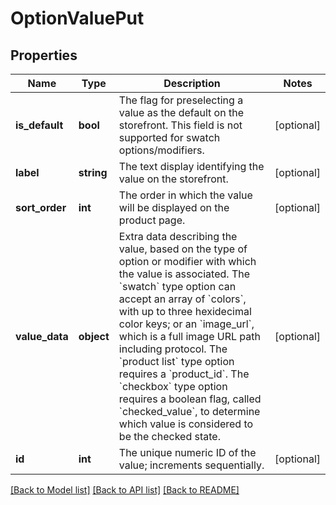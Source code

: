 # OptionValuePut

## Properties
Name | Type | Description | Notes
------------ | ------------- | ------------- | -------------
**is_default** | **bool** | The flag for preselecting a value as the default on the storefront. This field is not supported for swatch options/modifiers. | [optional] 
**label** | **string** | The text display identifying the value on the storefront. | [optional] 
**sort_order** | **int** | The order in which the value will be displayed on the product page. | [optional] 
**value_data** | **object** | Extra data describing the value, based on the type of option or modifier with which the value is associated. The &#x60;swatch&#x60; type option can accept an array of &#x60;colors&#x60;, with up to three hexidecimal color keys; or an &#x60;image_url&#x60;, which is a full image URL path including protocol. The &#x60;product list&#x60; type option requires a &#x60;product_id&#x60;. The &#x60;checkbox&#x60; type option requires a boolean flag, called &#x60;checked_value&#x60;, to determine which value is considered to be the checked state. | [optional] 
**id** | **int** | The unique numeric ID of the value; increments sequentially. | [optional] 

[[Back to Model list]](../README.md#documentation-for-models) [[Back to API list]](../README.md#documentation-for-api-endpoints) [[Back to README]](../README.md)


